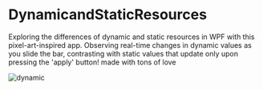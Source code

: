 # DynamicandStaticResources
Exploring the differences of dynamic and static resources in WPF with this pixel-art-inspired app. Observing real-time changes in dynamic values as you slide the bar, contrasting with static values that update only upon pressing the 'apply' button! made with tons of love

![dynamic](https://github.com/kxtxrinx/DynamicandStaticResources/assets/78937711/f2cb6d37-084c-496a-a8d3-905ab252494c)

